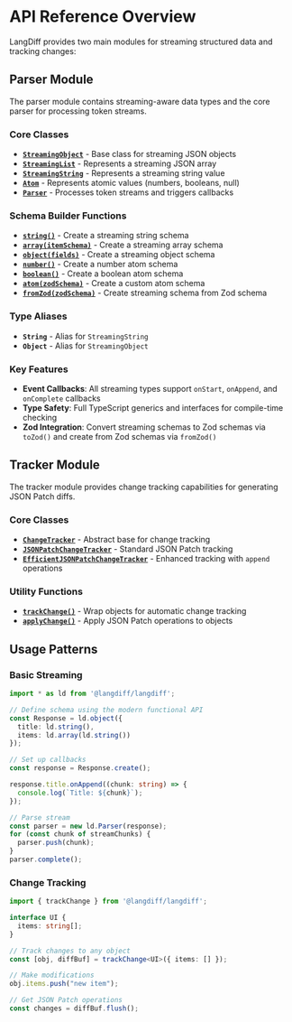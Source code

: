 # API Reference Overview

LangDiff provides two main modules for streaming structured data and tracking changes:

## Parser Module

The parser module contains streaming-aware data types and the core parser for processing token streams.

### Core Classes

- **[`StreamingObject`](parser.md#StreamingObject)** - Base class for streaming JSON objects
- **[`StreamingList`](parser.md#StreamingList)** - Represents a streaming JSON array
- **[`StreamingString`](parser.md#StreamingString)** - Represents a streaming string value
- **[`Atom`](parser.md#Atom)** - Represents atomic values (numbers, booleans, null)
- **[`Parser`](parser.md#Parser)** - Processes token streams and triggers callbacks

### Schema Builder Functions

- **[`string()`](parser.md#string)** - Create a streaming string schema
- **[`array(itemSchema)`](parser.md#array)** - Create a streaming array schema
- **[`object(fields)`](parser.md#object)** - Create a streaming object schema
- **[`number()`](parser.md#number)** - Create a number atom schema
- **[`boolean()`](parser.md#boolean)** - Create a boolean atom schema
- **[`atom(zodSchema)`](parser.md#atom)** - Create a custom atom schema
- **[`fromZod(zodSchema)`](parser.md#fromZod)** - Create streaming schema from Zod schema

### Type Aliases

- **`String`** - Alias for `StreamingString`
- **`Object`** - Alias for `StreamingObject`

### Key Features

- **Event Callbacks**: All streaming types support `onStart`, `onAppend`, and `onComplete` callbacks
- **Type Safety**: Full TypeScript generics and interfaces for compile-time checking
- **Zod Integration**: Convert streaming schemas to Zod schemas via `toZod()` and create from Zod schemas via `fromZod()`

## Tracker Module  

The tracker module provides change tracking capabilities for generating JSON Patch diffs.

### Core Classes

- **[`ChangeTracker`](tracker.md#ChangeTracker)** - Abstract base for change tracking
- **[`JSONPatchChangeTracker`](tracker.md#JSONPatchChangeTracker)** - Standard JSON Patch tracking
- **[`EfficientJSONPatchChangeTracker`](tracker.md#EfficientJSONPatchChangeTracker)** - Enhanced tracking with `append` operations

### Utility Functions

- **[`trackChange()`](tracker.md#trackChange)** - Wrap objects for automatic change tracking
- **[`applyChange()`](tracker.md#applyChange)** - Apply JSON Patch operations to objects

## Usage Patterns

### Basic Streaming

```typescript
import * as ld from '@langdiff/langdiff';

// Define schema using the modern functional API
const Response = ld.object({
  title: ld.string(),
  items: ld.array(ld.string())
});

// Set up callbacks
const response = Response.create();

response.title.onAppend((chunk: string) => {
  console.log(`Title: ${chunk}`);
});

// Parse stream
const parser = new ld.Parser(response);
for (const chunk of streamChunks) {
  parser.push(chunk);
}
parser.complete();
```

### Change Tracking

```typescript
import { trackChange } from '@langdiff/langdiff';

interface UI {
  items: string[];
}

// Track changes to any object
const [obj, diffBuf] = trackChange<UI>({ items: [] });

// Make modifications
obj.items.push("new item");

// Get JSON Patch operations
const changes = diffBuf.flush();
```
